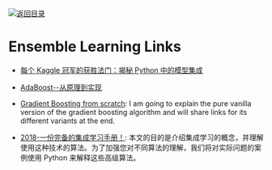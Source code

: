[![返回目录](https://user-images.githubusercontent.com/5803001/38079637-ff0abcf0-3371-11e8-9b76-ad651620afc7.jpg)](https://github.com/wxyyxc1992/Awesome-Lists)

# Ensemble Learning Links

* [每个 Kaggle 冠军的获胜法门：揭秘 Python 中的模型集成](https://mp.weixin.qq.com/s/yY_-qJoza2xGRqrm40abkg)

- [AdaBoost--从原理到实现](http://blog.csdn.net/dark_scope/article/details/14103983)

- [Gradient Boosting from scratch](https://medium.com/mlreview/gradient-boosting-from-scratch-1e317ae4587d?source=linkShare-fe48c4221a4c-1526129859): I am going to explain the pure vanilla version of the gradient boosting algorithm and will share links for its different variants at the end. 

- [2018-一份完备的集成学习手册！](https://mp.weixin.qq.com/s/Pkc8KyDZ53ZGO5lNLVjoBg): 本文的目的是介绍集成学习的概念，并理解使用这种技术的算法。为了加强您对不同算法的理解，我们将对实际问题的案例使用 Python 来解释这些高级算法。
